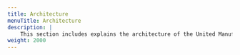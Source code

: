 ```yaml
---
title: Architecture
menuTitle: Architecture
description: |
    This section includes explains the architecture of the United Manufacturing Hub.
weight: 2000
---
```



